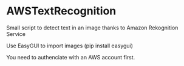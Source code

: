 # AWSTextRecognition
Small script to detect text in an image thanks to Amazon Rekognition Service

Use EasyGUI to import images (pip install easygui)

You need to authenciate with an AWS account first.

